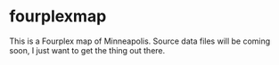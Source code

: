 # fourplexmap

This is a Fourplex map of Minneapolis. Source data files will be coming soon, I just want to get the thing out there.
